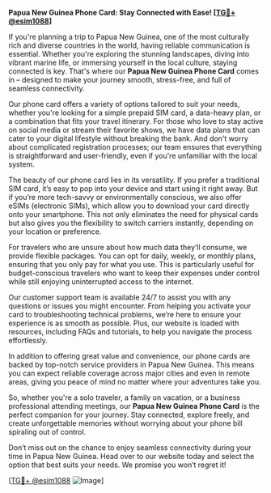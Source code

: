 **Papua New Guinea Phone Card: Stay Connected with Ease! [[TG💪+ @esim1088](https://t.me/s/esim1088)]**

If you're planning a trip to Papua New Guinea, one of the most culturally rich and diverse countries in the world, having reliable communication is essential. Whether you're exploring the stunning landscapes, diving into vibrant marine life, or immersing yourself in the local culture, staying connected is key. That's where our **Papua New Guinea Phone Card** comes in – designed to make your journey smooth, stress-free, and full of seamless connectivity.

Our phone card offers a variety of options tailored to suit your needs, whether you're looking for a simple prepaid SIM card, a data-heavy plan, or a combination that fits your travel itinerary. For those who love to stay active on social media or stream their favorite shows, we have data plans that can cater to your digital lifestyle without breaking the bank. And don't worry about complicated registration processes; our team ensures that everything is straightforward and user-friendly, even if you're unfamiliar with the local system.

The beauty of our phone card lies in its versatility. If you prefer a traditional SIM card, it’s easy to pop into your device and start using it right away. But if you’re more tech-savvy or environmentally conscious, we also offer eSIMs (electronic SIMs), which allow you to download your card directly onto your smartphone. This not only eliminates the need for physical cards but also gives you the flexibility to switch carriers instantly, depending on your location or preference.

For travelers who are unsure about how much data they’ll consume, we provide flexible packages. You can opt for daily, weekly, or monthly plans, ensuring that you only pay for what you use. This is particularly useful for budget-conscious travelers who want to keep their expenses under control while still enjoying uninterrupted access to the internet.

Our customer support team is available 24/7 to assist you with any questions or issues you might encounter. From helping you activate your card to troubleshooting technical problems, we’re here to ensure your experience is as smooth as possible. Plus, our website is loaded with resources, including FAQs and tutorials, to help you navigate the process effortlessly.

In addition to offering great value and convenience, our phone cards are backed by top-notch service providers in Papua New Guinea. This means you can expect reliable coverage across major cities and even in remote areas, giving you peace of mind no matter where your adventures take you.

So, whether you're a solo traveler, a family on vacation, or a business professional attending meetings, our **Papua New Guinea Phone Card** is the perfect companion for your journey. Stay connected, explore freely, and create unforgettable memories without worrying about your phone bill spiraling out of control.

Don’t miss out on the chance to enjoy seamless connectivity during your time in Papua New Guinea. Head over to our website today and select the option that best suits your needs. We promise you won’t regret it!

[[TG💪+ @esim1088](https://t.me/s/esim1088) ![Image](https://i.postimg.cc/Y0z9fWf4/image.png)]